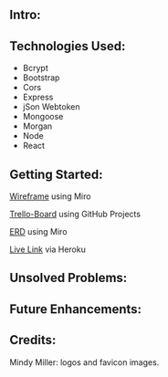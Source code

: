 ## Intro:

## Technologies Used:

- Bcrypt
- Bootstrap
- Cors
- Express
- jSon Webtoken
- Mongoose
- Morgan
- Node
- React

## Getting Started:

[Wireframe](https://miro.com/app/board/uXjVO65UKTM=/) using Miro

[Trello-Board](https://github.com/g0livax27/Follow-App/projects/1) using GitHub Projects

[ERD](https://miro.com/app/board/uXjVO2gSYNs=/) using Miro

[Live Link]() via Heroku

## Unsolved Problems:


## Future Enhancements:

## Credits:

Mindy Miller: logos and favicon images.
